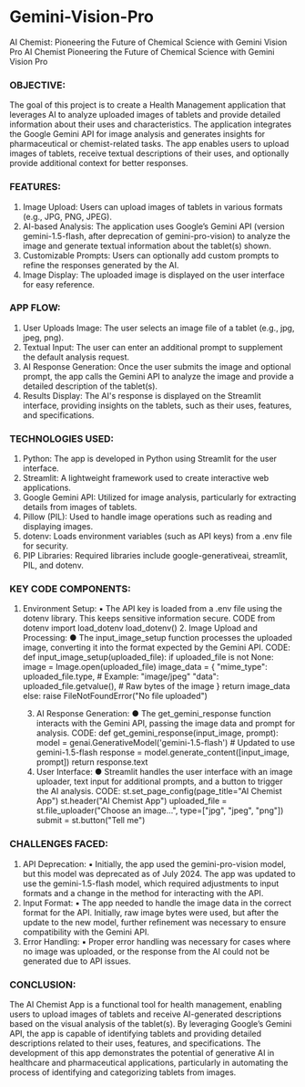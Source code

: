 # Gemini-Vision-Pro
AI Chemist: Pioneering the Future of Chemical Science with Gemini Vision Pro
  AI Chemist
Pioneering the Future of Chemical Science with Gemini Vision Pro

### OBJECTIVE:
The goal of this project is to create a Health Management application that leverages AI to analyze uploaded images of tablets and provide detailed information about their uses and characteristics. The application integrates the Google Gemini API for image analysis and generates insights for pharmaceutical or chemist-related tasks. The app enables users to upload images of tablets, receive textual descriptions of their uses, and optionally provide additional context for better responses.

### FEATURES:
1.	Image Upload: Users can upload images of tablets in various formats (e.g., JPG, PNG, JPEG).
2.	AI-based Analysis: The application uses Google’s Gemini API (version gemini-1.5-flash, after deprecation of gemini-pro-vision) to analyze the image and generate textual information about the tablet(s) shown.
3.	Customizable Prompts: Users can optionally add custom prompts to refine the responses generated by the AI.
4.	Image Display: The uploaded image is displayed on the user interface for easy reference.




### APP FLOW:
1.	User Uploads Image: The user selects an image file of a tablet (e.g., jpg, jpeg, png).
2.	Textual Input: The user can enter an additional prompt to supplement the default analysis request.
3.	AI Response Generation: Once the user submits the image and optional prompt, the app calls the Gemini API to analyze the image and provide a detailed description of the tablet(s).
4.	Results Display: The AI's response is displayed on the Streamlit interface, providing insights on the tablets, such as their uses, features, and specifications.


### TECHNOLOGIES USED:
1.	Python: The app is developed in Python using Streamlit for the user interface.
2.	Streamlit: A lightweight framework used to create interactive web applications.
3.	Google Gemini API: Utilized for image analysis, particularly for extracting details from images of tablets.
4.	Pillow (PIL): Used to handle image operations such as reading and displaying images.
5.	dotenv: Loads environment variables (such as API keys) from a .env file for security.
6.	PIP Libraries: Required libraries include google-generativeai, streamlit, PIL, and dotenv.




### KEY CODE COMPONENTS:
1.	Environment Setup:
▪	The API key is loaded from a .env file using the dotenv library. This keeps sensitive information secure.
            CODE
from dotenv import load_dotenv
            load_dotenv()
      2.   Image Upload and Processing:
●	The input_image_setup function processes the uploaded image, converting it into the format expected by the Gemini API.
            CODE:
            def input_image_setup(uploaded_file):
    		if uploaded_file is not None:
        			image = Image.open(uploaded_file)
        			image_data = {
            				"mime_type": uploaded_file.type,  # Example: "image/jpeg"
            				"data": uploaded_file.getvalue(),  # Raw bytes of the image
       			 }
       			return image_data
    		else:
       			raise FileNotFoundError("No file uploaded")


       3.   AI Response Generation:
●	The get_gemini_response function interacts with the Gemini API, passing the image data and prompt for analysis.
       CODE:
       def get_gemini_response(input_image, prompt):
    model = genai.GenerativeModel('gemini-1.5-flash')  # Updated to use gemini-1.5-flash
    response = model.generate_content([input_image, prompt])
    return response.text
    4.   User Interface:
●	Streamlit handles the user interface with an image uploader, text input for additional prompts, and a button to trigger the AI analysis.
        CODE:
        	st.set_page_config(page_title="AI Chemist App")
st.header("AI Chemist App")
uploaded_file = st.file_uploader("Choose an image...", type=["jpg", "jpeg", "png"])
submit = st.button("Tell me")

### CHALLENGES FACED:
1.	API Deprecation:
▪	Initially, the app used the gemini-pro-vision model, but this model was deprecated as of July 2024. The app was updated to use the gemini-1.5-flash model, which required adjustments to input formats and a change in the method for interacting with the API.
2.	Input Format:
▪	The app needed to handle the image data in the correct format for the API. Initially, raw image bytes were used, but after the update to the new model, further refinement was necessary to ensure compatibility with the Gemini API.
3.	Error Handling:
▪	Proper error handling was necessary for cases where no image was uploaded, or the response from the AI could not be generated due to API issues.

### CONCLUSION:
The AI Chemist App is a functional tool for health management, enabling users to upload images of tablets and receive AI-generated descriptions based on the visual analysis of the tablet(s). By leveraging Google’s Gemini API, the app is capable of identifying tablets and providing detailed descriptions related to their uses, features, and specifications.
The development of this app demonstrates the potential of generative AI in healthcare and pharmaceutical applications, particularly in automating the process of identifying and categorizing tablets from images.

 
 
 
 
